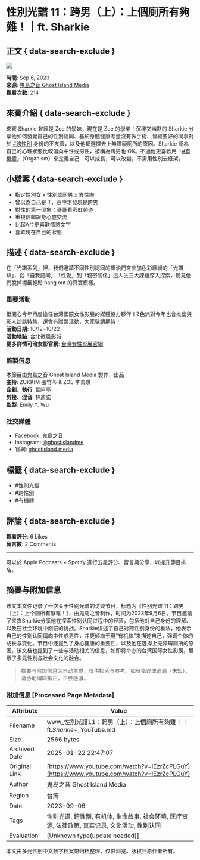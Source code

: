 # 性別光譜 11：跨男（上）：上個廁所有夠難！｜ft. Sharkie

## 正文 { data-search-exclude }


![](https://i.ytimg.com/an/CemefHN8pcR72BKCwSPPzw/featured_channel.jpg?v=5f23d636)

**時間**: Sep 6, 2023  
**來源**: [鬼島之音 Ghost Island Media](https://www.youtube.com/channel/UCCemefHN8pcR72BKCwSPPzw)  
**觀看次數**: 214  

## 來賓介紹 { data-search-exclude }
來賓 Sharkie 曾經是 Zoe 的學妹，現在是 Zoe 的學弟！沉穩又幽默的 Sharkie 分享他如何發覺自己的性別認同、基於身體健康考量沒有做手術、曾經要好的同事對於 [#跨性別](https://www.youtube.com/hashtag/%E8%B7%A8%E6%80%A7%E5%88%A5) 身份的不友善，以及他都選擇去上無障礙廁所的原因。Sharkie 認為自己的心理狀態比較偏向中性或男性，被稱為跨男也 OK。不過他更喜歡用「[#有機體](https://www.youtube.com/hashtag/%E6%9C%89%E6%A9%9F%E9%AB%94)」（Organism）來定義自己：可以成長，可以改變，不需用性別去框架。

## 小檔案 { data-search-exclude }
- 指定性別女 x 性別認同男 x 異性戀
- 曾以為自己是 T，高中才發現是跨男
- 對性的第一印象：哥哥看彩虹頻道
- 重視信賴跟身心靈交流
- 比起A片更喜歡情慾文字
- 喜歡現在自己的狀態

## 描述 { data-search-exclude }
在「光譜系列」裡，我們邀請不同性別認同的捧油們來參加色彩繽紛的「光譜趴」，從「自我認同」、「性愛」到「親密關係」這人生三大課題深入探索，聽見他們脫掉標籤輕鬆 hang out 的真實模樣。

### 重要活動
很開心今年再度擔任台灣國際女性影展的媒體協力夥伴！Z色派對今年也會推出與影人訪談特集，還會有贈票活動，大家敬請期待！  
**活動日期**: 10/12~10/22  
**活動地點**: 台北微風影城  
**更多詳情可洽女影官網**: [台灣女性影展官網](https://www.wmw.org.tw/)

### 監製信息
本節目由鬼島之音 Ghost Island Media 製作、出品  
**主持**: ZUKKIM 張竹芩 & ZOE 李菁琪  
**企劃、執行**: 葉阿亭  
**剪接、混音**: 林迪諾  
**監製**: Emily Y. Wu  

### 社交媒體
- Facebook: [鬼島之音](https://fb.com/ghostislandme/)
- Instagram: [@ghostislandme](https://instagram.com/ghostislandme)
- 官網: [ghostisland.media](https://ghostisland.media/)

## 標籤 { data-search-exclude }
- #性別光譜
- #跨性別
- #有機體

## 評論 { data-search-exclude }
**觀看評分**: 6 Likes  
**留言數**: 2 Comments

---

可以於 Apple Podcasts + Spotify 進行五星評分、留言與分享，以提升節目排名。
<!-- tcd_original_link https://www.youtube.com/watch?v=IEzrZcPLGuY -->


## 摘要与附加信息

<!-- tcd_abstract -->
该文本文件记录了一次关于性别光谱的访谈节目，标题为《性别光谱 11：跨男（上）：上个厕所有够难！》，由鬼岛之音制作，时间为2023年9月6日。节目邀请了来宾Sharkie分享他在探索性别认同过程中的经验，包括他对自己身份的理解、以及在社会环境中面临的挑战。Sharkie讲述了自己对跨性别身份的看法，他表示自己的性别认同偏向中性或男性，并更倾向于用“有机体”来描述自己，强调个体的成长与变化。节目中还提到了身心健康的重要性，以及他在选择上无障碍厕所的原因。该文档也提到了一些与活动相关的信息，如即将举办的台湾国际女性影展，展示了多元性别与社会文化的融合。
<!-- tcd_abstract_end -->

> 摘要与附加信息为自动生成，仅供检索与参考。如有错误或遗漏（未知），请协助编辑指正，不胜感激。

### 附加信息 [Processed Page Metadata]

| Attribute       | Value                                  |
|-----------------|----------------------------------------|
| Filename        | www_性別光譜11：跨男（上）：上個廁所有夠難！｜ft._Sharkie_-_YouTube.md                             |
| Size            | 2566 bytes                           |
| Archived Date   | 2025-01-22 22:47:07                             |
| Original Link   | [https://www.youtube.com/watch?v=IEzrZcPLGuY](https://www.youtube.com/watch?v=IEzrZcPLGuY)                       |
| Author          | 鬼岛之音 Ghost Island Media                               |
| Region          | 台湾                               |
| Date            | 2023-09-06                                 |
| Tags            | 性别光谱, 跨性别, 有机体, 生命故事, 社会环境, 医疗资源, 法律政策, 真实记录, 文化活动, 性别认同                                 |
| Evaluation            | [Unknown type(update needed)]                                 |
<!-- tcd_table_end -->

本文由多元性别中文数字档案馆归档整理，仅供浏览。版权归原作者所有。
